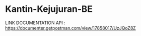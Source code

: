 # Kantin-Kejujuran-BE
LINK DOCUMENTATION API :
https://documenter.getpostman.com/view/17858017/UzJQoZ8Z
